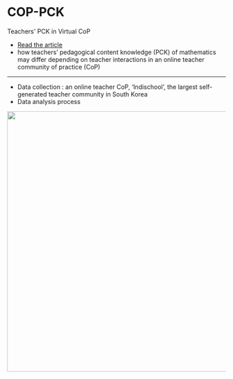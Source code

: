 # COP-PCK
Teachers' PCK in Virtual CoP
* [Read the article](https://doi.org/10.30935/cedtech/13278)
* how teachers’ pedagogical content knowledge (PCK) of mathematics may differ depending on teacher interactions in an online teacher community of practice (CoP)
-----
* Data collection : an online teacher CoP, ‘Indischool’, the largest self-generated teacher community in South Korea
* Data analysis process
 <img width="600" src="https://github.com/JiseungYoo/mptsource/assets/89754602/83f7b9af-253f-4b24-95b4-3efd174eddc4"/>
